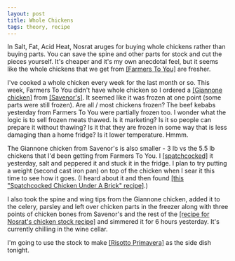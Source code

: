 ```yaml
---
layout: post
title: Whole Chickens
tags: theory, recipe
---
```

In Salt, Fat, Acid Heat, Nosrat aruges for buying whole chickens rather than buying parts. You can save the spine and other parts for stock and cut the pieces yourself. It's cheaper and it's my own anecdotal feel, but it seems like the whole chickens that we get from [[Farmers To You]](https://farmerstoyou.com/) are fresher.

I've cooked a whole chicken every week for the last month or so. This week, Farmers To You didn't have whole chicken so I ordered a [[Giannone chicken]](http://giannonepoultry.com/en/) from [[Savenor's]](https://www.savenorsmarket.com/). It seemed like it was frozen at one point (some parts were still frozen). Are all / most chickens frozen? The beef kebabs yesterday from Farmers To You were partially frozen too. I wonder what the logic is to sell frozen meats thawed. Is it marketing? Is it so people can prepare it without thawing? Is it that they are frozen in some way that is less damaging than a home fridge? Is it lower temperature. Hmmm.

The Giannone chicken from Savenor's is also smaller - 3 lb vs the 5.5 lb chickens that I'd been getting from Farmers To You. I [[spatchcocked]](/recipes/Jois-Oven-Roasted-Spatchcocked-Chicken.html) it yesterday, salt and peppered it and stuck it in the fridge. I plan to try putting a weight (second cast iron pan) on top of the chicken when I sear it this time to see how it goes. (I heard about it and then found [[this "Spatchcocked Chicken Under A Brick" recipe]](/recipes/Spatchcocked-Chicken-Under-a-Brick.html).)

I also took the spine and wing tips from the Giannone chicken, added it to the celery, parsley and left over chicken parts in the freezer along with three points of chicken bones from Savenor's and the rest of the [[recipe for Nosrat's chicken stock recipe]](/recipes/SFAH-Chicken-Stock.html) and simmered it for 6 hours yesterday. It's currently chilling in the wine cellar.

I'm going to use the stock to make [[Risotto Primavera]](/recipes/Risotto-Primavera.html) as the side dish tonight.